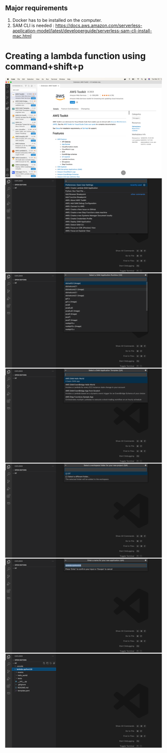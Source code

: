 ## Major requirements ##
1. Docker has to be installed on the computer.
2. SAM CLI is needed : https://docs.aws.amazon.com/serverless-application-model/latest/developerguide/serverless-sam-cli-install-mac.html

# Creating a lambda function  using command+shift+p #
<img src="img/7.png"/>
<img src="img/img1.png"/>
<img src="img/img2.png"/>
<img src="img/img3.png"/>
<img src="img/img4.png"/>
<img src="img/img5.png"/>
<img src="img/img6.png"/>
